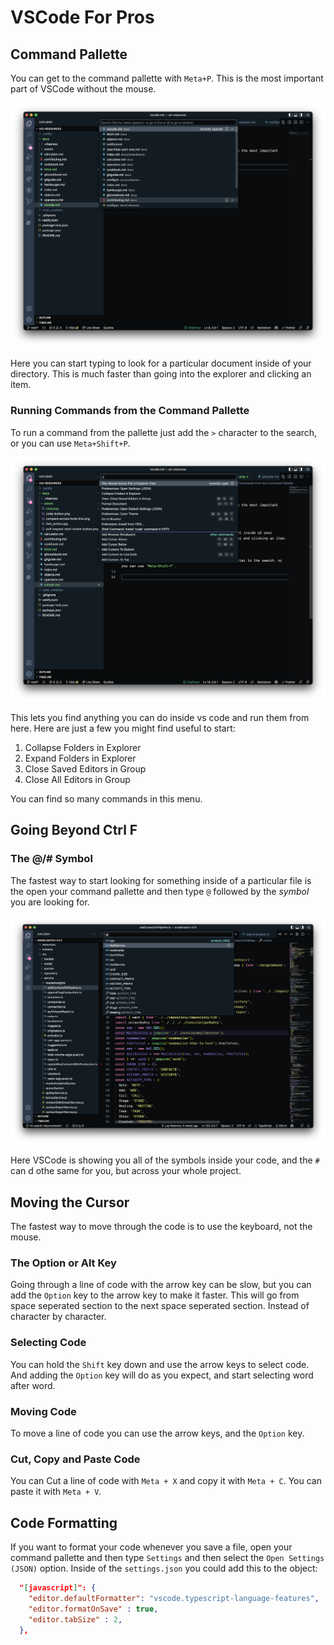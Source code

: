 # VSCode For Pros

## Command Pallette
You can get to the command pallette with `Meta+P`. This is the most important part of VSCode without the mouse.

![cmd.png](./assets/cmd.png)

Here you can start typing to look for a particular document inside of your directory. This is much faster than going into the explorer and clicking an item.

### Running Commands from the Command Pallette

To run a command from the pallette just add the `>` character to the search, or you can use `Meta+Shift+P`.

![shift+cmd.png](./assets/shift+cmd.png)

This lets you find anything you can do inside vs code and run them from here. Here are just a few you might find useful to start:

1. Collapse Folders in Explorer
2. Expand Folders in Explorer
3. Close Saved Editors in Group
4. Close All Editors in Group

You can find so many commands in this menu.

## Going Beyond Ctrl F

### The @/# Symbol

The fastest way to start looking for something inside of a particular file is the open your command pallette and then type `@` followed by the _symbol_ you are looking for.

![@.png](./assets/@.png)

Here VSCode is showing you all of the symbols inside your code, and the `#` can d othe same for you, but across your whole project.

## Moving the Cursor

The fastest way to move through the code is to use the keyboard, not the mouse.

### The Option or Alt Key

Going through a line of code with the arrow key can be slow, but you can add the `Option` key to the arrow key to make it faster. This will go from space seperated section to the next space seperated section. Instead of character by character.

### Selecting Code

You can hold the `Shift` key down and use the arrow keys to select code. And adding the `Option` key will do as you expect, and start selecting word after word.

### Moving Code

To move a line of code you can use the arrow keys, and the `Option` key.

### Cut, Copy and Paste Code

You can Cut a line of code with `Meta + X` and copy it with `Meta + C`. You can paste it with `Meta + V`.

## Code Formatting

If you want to format your code whenever you save a file, open your command pallette and then type `Settings` and then select the `Open Settings (JSON)` option. Inside of the `settings.json` you could add this to the object:

```json
  "[javascript]": {
    "editor.defaultFormatter": "vscode.typescript-language-features",
    "editor.formatOnSave" : true,
    "editor.tabSize" : 2,
  },
```



